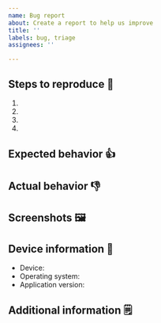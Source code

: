 ```yaml
---
name: Bug report
about: Create a report to help us improve
title: ''
labels: bug, triage
assignees: ''

---
```


<!--
Before you open a new issue, please search the current list of reported issues:

    https://github.com/radeklat/act-draw-explain/labels/bug

If you find an existing one, please put a thumbs up emoji on it as vote rather
than opening a new one. Issues with more votes will gain more priority.
-->

<!-- In here, write a clear and concise description of what the bug is. -->

## Steps to reproduce :repeat:

<!-- For example: Go to ..., Click on ..., Scroll down to ... -->

1. 
2. 
3. 
4. 

## Expected behavior :thumbsup:

<!-- A clear and concise description of what you expected to happen. -->

## Actual behavior :thumbsdown:

<!-- What has actually happened. -->

## Screenshots :framed_picture:

<!-- If applicable, add screenshots to help explain your problem. -->

## Device information :iphone:

<!-- Replace this section with text from the clipboard if you are coming from the app. -->

* Device: <!-- e.g. Samsung Galaxy s20 -->
* Operating system: <!-- e.g. Android 9.0.11 -->
* Application version: <!-- e.g. 0.11.2+5 -->

## Additional information :spiral_notepad:

<!-- Add any other context about the problem here. -->
